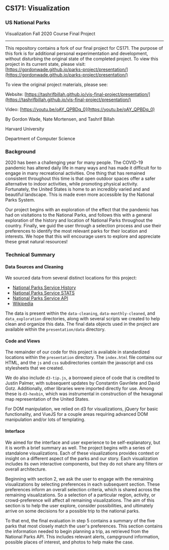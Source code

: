 ## CS171: Visualization

### US National Parks

Visualization Fall 2020 Course Final Project

---

This repository contains a fork of our final project for CS171. The purpose of this fork is for additional personal 
experimentation and development, without disturbing the original state of the completed project. To view this project in
its current state, please visit: 
[https://gordonwade.github.io/parks-project/presentation/](https://gordonwade.github.io/parks-project/presentation/) 

To view the original project materials, please see:

Website: [https://tashrifbillah.github.io/vis-final-project/presentation/](https://tashrifbillah.github.io/vis-final-project/presentation/)

Video: [https://youtu.be/oAY_QPBDq_0](https://youtu.be/oAY_QPBDq_0)

By Gordon Wade, Nate Mortensen, and Tashrif Billah

Harvard University

Department of Computer Science


### Background
2020 has been a challenging year for many people. The COVID-19 pandemic has altered daily life in many ways and has made
it difficult for to engage in many recreational activities. One thing that has remained consistent throughout this time 
is that open outdoor spaces offer a safer alternative to indoor activities, while promoting physical activity. 
Fortunately, the United States is home to an incredibly varied and and beautiful landscape. This is made even more 
accessible by the National Parks System.

Our project begins with an exploration of the effect that the pandemic has had on visitations to the National Parks, and
follows this with a general exploration of the history and location of National Parks throughout the country. Finally, 
we guid the user through a selection process and use their preferences to identify the most relevant parks for their 
location and interests. We hope that this will encourage users to explore and appreciate these great natural resources!

### Technical Summary

#### Data Sources and Cleaning
We sourced data from several distinct locations for this project:
- [National Parks Service History](https://www.nps.gov/parkhistory/hisnps/NPSHistory/timeline_annotated.htm)
- [National Parks Service STATS](https://irma.nps.gov/STATS/Reports/National)
- [National Parks Service API](https://www.nps.gov/subjects/developer/index.htm)
- [Wikipedia](https://en.wikipedia.org/wiki/List_of_national_parks_of_the_United_States)

The data is present within the `data-cleaning`, `data-monthly-cleaned`, and `data_exploration` directories, along with 
several scripts we created to help clean and organize this data. The final data objects used in the project are 
available within the `presentation/data` directory.

#### Code and Views
The remainder of our code for this project is available in standardized locations within the `presentation` directory. 
The `index.html` file contains our HTML, and the `js` and `css` subdirectories contain the javascript and css stylesheets
that we created.

We do also include `d3-tip.js`, a borrowed piece of code that is credited to Justin Palmer, with subsequent updates by 
Constantin Gavrilete and David Gotz. Additionally, other libraries were imported directly for use. Among these is 
`d3-hexbin`, which was instrumental in construction of the hexagonal map representation of the United States.

For DOM manipulation, we relied on d3 for visualizations, jQuery for basic functionality, and VueJS for a couple areas
requiring advanced DOM manipulation and/or lots of templating.

#### Interface
We aimed for the interface and user experience to be self-explanatory, but it is worth a brief summary as well. The 
project begins with a series of standalone visualizations. Each of these visualizations provides context or insight on a 
different aspect of the parks and our story. Each visualization includes its own interactive components, but they do not
share any filters or overall architecture.

Beginning with section 2, we ask the user to engage with the remaining visualizations by selecting preferences in each
subsequent section. These preferences inform an overall selection criteria, which is shared across the remaining 
visualizations. So a selection of a particular region, activity, or crowd-preference will affect all remaining
visualizations. The aim of this section is to help the user explore, consider possibilities, and ultimately arrive on 
some decisions for a possible trip to the national parks.

To that end, the final evaluation in step 5 contains a summary of the five parks that most closely match the user's
preferences. This section contains the information needed to begin planning a trip, as retrieved from the National Parks
API. This includes relevant alerts, campground information, possible places of interest, and photos to help make the case.
